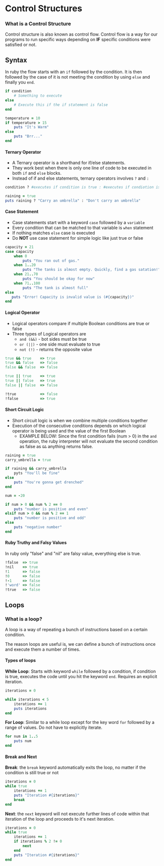 # Control Structures

### What is a Control Structure

Control structure is also known as control flow. Control flow is a way for our programs to run specific ways depending on **IF** specific conditions were satisfied or not.

## Syntax

In ruby the flow starts with an `if` followed by the condition. It is then followed by the case of it is not meeting the condition by using `else` and finally you `end`.

``` ruby
if condition
    # Something to execute
else
    # Execute this if the if statement is false
end

temperature = 10
if temperature > 15
    puts "It's Warm"
else
    puts "Brr..."
end
```



#### Ternary Operator

* A Ternary operator is a shorthand for if/else statements. 
* They work best when there is only one line of code to be executed in both `if` and `else` blocks. 
* Instead of if and else statements, ternary  operators involves `?` and `:`

``` ruby
condition ? #executes if condition is true : #executes if condiotion is valse

raining = true
puts raining ? "Carry an umbrella" : "Don't carry an umbrella"
```



#### Case Statement

* Case statements start with a keyword `case` followed by a `variable`
* Every condition that can be matched to that variable is `when` statement
* If nothing matches `else` case is executed
* Do **NOT** use case statement for simple logic like just true or false

```ruby
capacity = 21
case capacity
    when 0
    	puts "You ran out of gas."
    when 1..20
    	puts "The tanks is almost empty. Quickly, find a gas satation!"
    when 21..70
    	puts "You should be okay for now"
    when 71..100
    	puts "The tank is almost full"
else
   puts "Error! Capacity is invalid value is (#{capacity})"
end
```



#### Logical Operator

- Logical operators compare if multiple Boolean conditions are true or false
- Three types of Logical operators are 
  - `and (&&)` - bot sides must be true
  - `or (||)` - one side must evaluate to true
  - `not (!)` - returns the opposite value

```ruby
true && true 	=> true
true && false 	=> false
false && false 	=> false

true || true 	=> true
true || false	=> true
false || false 	=> false

!true			=> false
!false			=> true
```



#### Short Circuit Logic

* Short circuit logic is when we combine multiple conditions together
* Execution of the consecutive conditions depends on which logical operator is being used and the value of the first Boolean
  * EXAMPLE BELOW: Since the first condition fails (num > 0) in the `and` operation, the ruby interpreter will not evaluate the second condition as false as `&&` anything returns false.

```ruby
raining = true
carry_umbrella = true

if raining && carry_umbrella
    pyts "You'll be fine"
else
    puts "You're gonna get drenched"
end

num = -20

if num > 0 && num % 2 == 0
    puts "number is positive and even"
elsif num > 0 && num % 2 == 1
    puts "number is positive and odd"
else
    puts "negative number"
end
```



#### Ruby Truthy and Falsy Values

In ruby only "false" and "nil" are falsy value, everything else is true.

```ruby
!false	=> true
!nil	=> true
!1		=> false
!0		=> false
!-1		=> false
!'word'	=> false
!true	=> false
```



## Loops

### What is a loop?

A loop is a way of repeating a bunch of instructions based on a certain condition.

The reason loops are useful is, we can define a bunch of instructions once and execute them a number of times.



#### Types of loops

**While Loop**: Starts with keyword `while` followed by a condition, if condition is true, executes the code until you hit the keyword `end`. Requires an explicit iteration.

```ruby
iterations = 0

while iterations < 5
    iterations += 1
    puts iterations
end
```

**For Loop**: Similar to a while loop except for the key word `for` followed by a range of values. Do not have to explicitly iterate.

```ruby
for num in 1..5
    puts num
end
```



#### Break and Next

**Break**: the `break` keyword automatically exits the loop, no matter if the condition is still true or not

```ruby
iterations = 0
while true
    iterations += 1
    puts "Iteration #{iterations}"
    break
end
```

**Next**: the `next` keyword will not execute further lines of code within that iteration of the loop and proceeds to it's next iteration.

```ruby
iterations = 0
while true
    iterations += 1
    if iterations % 2 != 0
        next
    end
    puts "Iteration #{iterations}"
end
```

